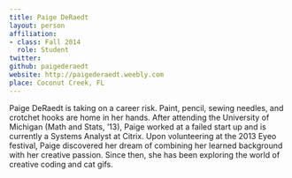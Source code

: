 ```yaml
---
title: Paige DeRaedt
layout: person
affiliation:
- class: Fall 2014
  role: Student
twitter:
github: paigederaedt
website: http://paigederaedt.weebly.com
place: Coconut Creek, FL
---
```

Paige DeRaedt is taking on a career risk. Paint, pencil, sewing needles, and crotchet hooks are home in her hands. After attending the University of Michigan (Math and Stats, ’13), Paige worked at a failed start up and is currently a Systems Analyst at Citrix. Upon volunteering at the 2013 Eyeo festival, Paige discovered her dream of combining her learned background with her creative passion. Since then, she has been exploring the world of creative coding and cat gifs.